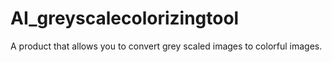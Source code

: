 # AI_greyscalecolorizingtool
A product that allows you to convert grey scaled images to colorful images.
